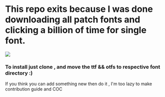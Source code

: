 # This repo exits because I was  done downloading all patch fonts and clicking a billion of time for single font.



![](https://media.tenor.com/cctV9EvJdAoAAAAC/cat-laptop.gif)
### To install just clone , and move the ttf && otfs to respective font directory :)



If you think you can add something new then do it , I'm too lazy to make contribution guide and COC

